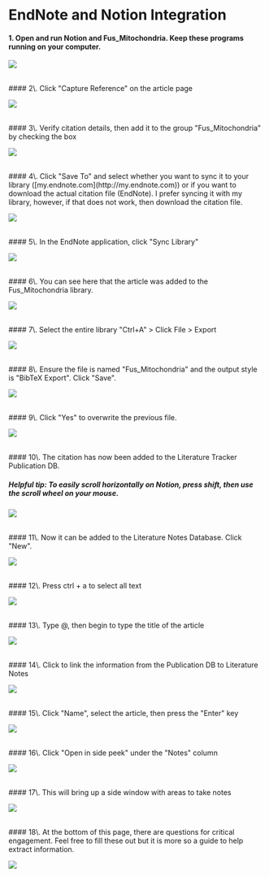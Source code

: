 # EndNote and Notion Integration



#### 1\. Open and run Notion and Fus_Mitochondria. Keep these programs running on your computer. 


![](https://ajeuwbhvhr.cloudimg.io/colony-recorder.s3.amazonaws.com/files/2023-10-18/fedeb730-1269-42db-a935-5063d03fdbd5/user_cropped_screenshot.jpeg?tl_px=0,0&br_px=790,480&force_format=png&width=860&wat_scale=76&wat=1&wat_opacity=0.7&wat_gravity=northwest&wat_url=https://colony-recorder.s3.us-west-1.amazonaws.com/images/watermarks/FB923C_standard.png&wat_pad=768,126)

<br>
#### 2\. Click "Capture Reference" on the article page

![](https://ajeuwbhvhr.cloudimg.io/colony-recorder.s3.amazonaws.com/files/2023-10-18/941cedfd-5b17-4953-8518-752695548b5b/screenshot.jpeg?tl_px=0,0&br_px=1146,640&force_format=png&width=1120.0&wat=1&wat_opacity=0.7&wat_gravity=northwest&wat_url=https://colony-recorder.s3.us-west-1.amazonaws.com/images/watermarks/FB923C_standard.png&wat_pad=177,44)

<br>
#### 3\. Verify citation details, then add it to the group "Fus_Mitochondria" by checking the box

![](https://ajeuwbhvhr.cloudimg.io/colony-recorder.s3.amazonaws.com/files/2023-10-18/3111d0d3-72ae-4bfe-b188-6336ee54aa2f/user_cropped_screenshot.jpeg?tl_px=406,52&br_px=1553,693&force_format=png&width=1120.0&wat=1&wat_opacity=0.7&wat_gravity=northwest&wat_url=https://colony-recorder.s3.us-west-1.amazonaws.com/images/watermarks/FB923C_standard.png&wat_pad=602,277)

<br>
#### 4\. Click "Save To" and select whether you want to sync it to your library ([my.endnote.com](http://my.endnote.com)) or if you want to download the actual citation file (EndNote). I prefer syncing it with my library, however, if that does not work, then download the citation file. 

![](https://ajeuwbhvhr.cloudimg.io/colony-recorder.s3.amazonaws.com/files/2023-10-18/3d4f7f92-c7d0-43ba-8559-1e8c7f436dc6/screenshot.jpeg?tl_px=945,324&br_px=1805,805&force_format=png&width=860&wat_scale=76&wat=1&wat_opacity=0.7&wat_gravity=northwest&wat_url=https://colony-recorder.s3.us-west-1.amazonaws.com/images/watermarks/FB923C_standard.png&wat_pad=402,212)

<br>
#### 5\. In the EndNote application, click "Sync Library"

![](https://ajeuwbhvhr.cloudimg.io/colony-recorder.s3.amazonaws.com/files/2023-10-18/392c990f-d562-4e39-bfdb-e258bf6ea3c9/user_cropped_screenshot.jpeg?tl_px=92,0&br_px=1239,640&force_format=png&width=1120.0&wat=1&wat_opacity=0.7&wat_gravity=northwest&wat_url=https://colony-recorder.s3.us-west-1.amazonaws.com/images/watermarks/FB923C_standard.png&wat_pad=524,56)

<br>
#### 6\. You can see here that the article was added to the Fus_Mitochondria library. 

![](https://ajeuwbhvhr.cloudimg.io/colony-recorder.s3.amazonaws.com/files/2023-10-18/4d34d471-6d90-492a-9017-f5dd645bae5e/user_cropped_screenshot.jpeg?tl_px=0,0&br_px=1376,749&force_format=png&width=1120.0&wat=1&wat_opacity=0.7&wat_gravity=northwest&wat_url=https://colony-recorder.s3.us-west-1.amazonaws.com/images/watermarks/FB923C_standard.png&wat_pad=423,519)

<br>
#### 7\. Select the entire library "Ctrl+A" &gt; Click File &gt; Export

![](https://ajeuwbhvhr.cloudimg.io/colony-recorder.s3.amazonaws.com/files/2023-10-18/66442a3a-40d5-44b5-a550-35278c6faf8d/user_cropped_screenshot.jpeg?tl_px=0,38&br_px=982,587&force_format=png&width=983&wat_scale=87&wat=1&wat_opacity=0.7&wat_gravity=northwest&wat_url=https://colony-recorder.s3.us-west-1.amazonaws.com/images/watermarks/FB923C_standard.png&wat_pad=68,243)

<br>
#### 8\. Ensure the file is named "Fus_Mitochondria" and the output style is "BibTeX Export". Click "Save".

![](https://ajeuwbhvhr.cloudimg.io/colony-recorder.s3.amazonaws.com/files/2023-10-18/70ccffed-7dce-4cfe-b678-79fe50d3d2aa/user_cropped_screenshot.jpeg?tl_px=282,117&br_px=1429,758&force_format=png&width=1120.0&wat=1&wat_opacity=0.7&wat_gravity=northwest&wat_url=https://colony-recorder.s3.us-west-1.amazonaws.com/images/watermarks/FB923C_standard.png&wat_pad=600,354)

<br> 
#### 9\. Click "Yes" to overwrite the previous file. 

![](https://ajeuwbhvhr.cloudimg.io/colony-recorder.s3.amazonaws.com/files/2023-10-18/b3b6fb04-bb6b-42bb-b2c3-613d50d91537/screenshot.jpeg?tl_px=589,291&br_px=1449,772&force_format=png&width=860&wat_scale=76&wat=1&wat_opacity=0.7&wat_gravity=northwest&wat_url=https://colony-recorder.s3.us-west-1.amazonaws.com/images/watermarks/FB923C_standard.png&wat_pad=402,212)

<br>
#### 10\. The citation has now been added to the Literature Tracker Publication DB. 

##### Helpful tip: To easily scroll horizontally on Notion, press shift, then use the scroll wheel on your mouse. 
![](https://ajeuwbhvhr.cloudimg.io/colony-recorder.s3.amazonaws.com/files/2023-10-18/e340feff-356b-43f7-aa23-a6070149994a/screenshot.jpeg?tl_px=0,473&br_px=859,954&force_format=png&width=860&wat_scale=76&wat=1&wat_opacity=0.7&wat_gravity=northwest&wat_url=https://colony-recorder.s3.us-west-1.amazonaws.com/images/watermarks/FB923C_standard.png&wat_pad=345,212)

<br>
#### 11\. Now it can be added to the Literature Notes Database. Click "New".

![](https://ajeuwbhvhr.cloudimg.io/colony-recorder.s3.amazonaws.com/files/2023-10-18/5785ab54-0baf-4b85-80f2-ddf664878788/screenshot.jpeg?tl_px=0,206&br_px=859,687&force_format=png&width=860&wat_scale=76&wat=1&wat_opacity=0.7&wat_gravity=northwest&wat_url=https://colony-recorder.s3.us-west-1.amazonaws.com/images/watermarks/FB923C_standard.png&wat_pad=367,212)

<br>
#### 12\. Press ctrl + a to select all text

![](https://ajeuwbhvhr.cloudimg.io/colony-recorder.s3.amazonaws.com/files/2023-10-18/1d33fdd1-596a-4381-8a12-7e62c1c53b89/screenshot.jpeg?tl_px=0,125&br_px=1146,766&force_format=png&width=1120.0)

<br>
#### 13\. Type @, then begin to type the title of the article

![](https://ajeuwbhvhr.cloudimg.io/colony-recorder.s3.amazonaws.com/files/2023-10-18/a7092468-de8f-4fa8-bf93-9f6c6762e6a3/screenshot.jpeg?tl_px=0,0&br_px=1719,961&force_format=png&width=1120.0)

<br>
#### 14\. Click to link the information from the Publication DB to Literature Notes

![](https://ajeuwbhvhr.cloudimg.io/colony-recorder.s3.amazonaws.com/files/2023-10-18/face98d7-bd85-4e84-81ab-55f546a78aaf/screenshot.jpeg?tl_px=155,242&br_px=1014,723&force_format=png&width=860&wat_scale=76&wat=1&wat_opacity=0.7&wat_gravity=northwest&wat_url=https://colony-recorder.s3.us-west-1.amazonaws.com/images/watermarks/FB923C_standard.png&wat_pad=402,212)

<br>
#### 15\. Click "Name", select the article, then press the "Enter" key

![](https://ajeuwbhvhr.cloudimg.io/colony-recorder.s3.amazonaws.com/files/2023-10-18/f75fabed-ec60-4d83-b48b-c8120293f841/screenshot.jpeg?tl_px=22,238&br_px=882,719&force_format=png&width=860&wat_scale=76&wat=1&wat_opacity=0.7&wat_gravity=northwest&wat_url=https://colony-recorder.s3.us-west-1.amazonaws.com/images/watermarks/FB923C_standard.png&wat_pad=402,212)

<br>
#### 16\. Click "Open in side peek" under the "Notes" column

![](https://ajeuwbhvhr.cloudimg.io/colony-recorder.s3.amazonaws.com/files/2023-10-18/46bdbfc1-5d07-449c-aefa-5e5c2c262da1/screenshot.jpeg?tl_px=160,169&br_px=1019,650&force_format=png&width=860&wat_scale=76&wat=1&wat_opacity=0.7&wat_gravity=northwest&wat_url=https://colony-recorder.s3.us-west-1.amazonaws.com/images/watermarks/FB923C_standard.png&wat_pad=402,212)

<br>
#### 17\. This will bring up a side window with areas to take notes

![](https://ajeuwbhvhr.cloudimg.io/colony-recorder.s3.amazonaws.com/files/2023-10-18/2fcf0e38-0690-4ee8-a66b-311042f9685b/screenshot.jpeg?tl_px=931,170&br_px=1791,651&force_format=png&width=860&wat_scale=76&wat=1&wat_opacity=0.7&wat_gravity=northwest&wat_url=https://colony-recorder.s3.us-west-1.amazonaws.com/images/watermarks/FB923C_standard.png&wat_pad=402,212)

<br>
#### 18\. At the bottom of this page, there are questions for critical engagement. Feel free to fill these out but it is more so a guide to help extract information. 

![](https://ajeuwbhvhr.cloudimg.io/colony-recorder.s3.amazonaws.com/files/2023-10-18/aaf612b1-1577-419b-88ed-4228d57733b8/user_cropped_screenshot.jpeg?tl_px=0,0&br_px=940,939&force_format=png&width=1120.0&wat=1&wat_opacity=0.7&wat_gravity=northwest&wat_url=https://colony-recorder.s3.us-west-1.amazonaws.com/images/watermarks/FB923C_standard.png&wat_pad=745,964)


